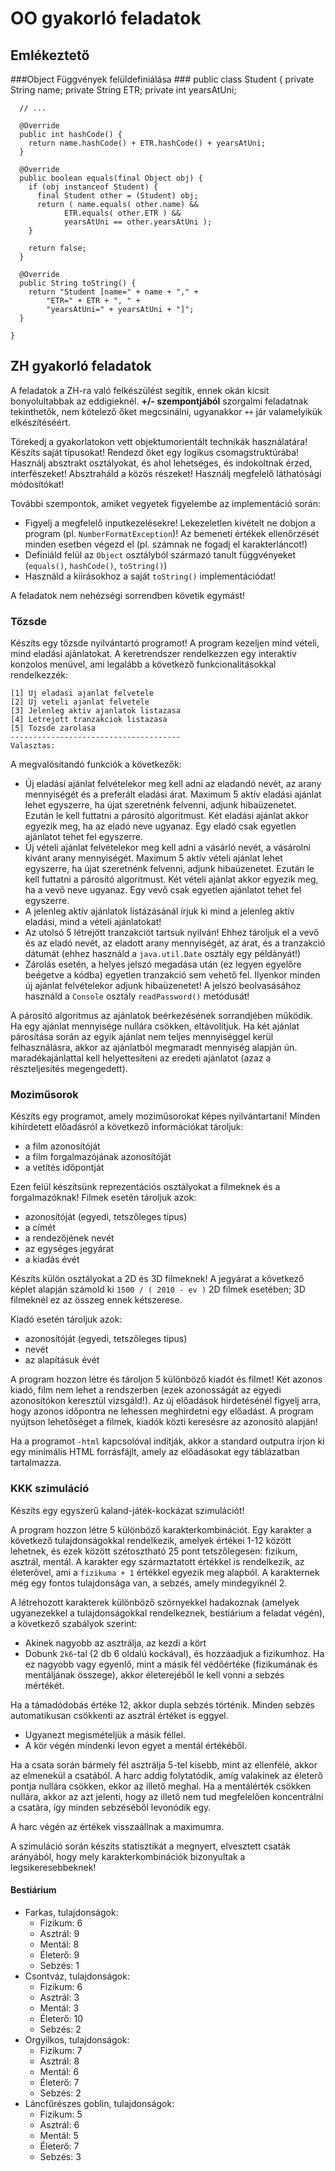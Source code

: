 # OO gyakorló feladatok #

## Emlékeztető ##

###Object Függvények felüldefiniálása ###
	public class Student {
	  private String name;
	  private String ETR;
	  private int yearsAtUni;
	  
	  // ...
	  
	  @Override
	  public int hashCode() {
	    return name.hashCode() + ETR.hashCode() + yearsAtUni;
	  }
	  
	  @Override
	  public boolean equals(final Object obj) {
	    if (obj instanceof Student) {
	      final Student other = (Student) obj;
	      return ( name.equals( other.name) &&
	            ETR.equals( other.ETR ) &&
	            yearsAtUni == other.yearsAtUni );
	    }
	    
	    return false;
	  }
	  
	  @Override
	  public String toString() {
	    return "Student [name=" + name + "," +
	        "ETR=" + ETR + ", " +
	        "yearsAtUni=" + yearsAtUni + "]";
	  }
	  
	}

## ZH gyakorló feladatok ##

A feladatok a ZH-ra való felkészülést segítik, ennek okán kicsit bonyolultabbak
az eddigieknél. **+/- szempontjából** szorgalmi feladatnak tekinthetők, nem
kötelező őket megcsinálni, ugyanakkor `++` jár valamelyikük elkészítéséért.

Törekedj a gyakorlatokon vett objektumorientált technikák használatára! Készíts
saját típusokat! Rendezd őket egy logikus csomagstruktúrába! Használj absztrakt
osztályokat, és ahol lehetséges, és indokoltnak érzed, interfészeket!
Absztraháld a közös részeket! Használj megfelelő láthatósági módosítókat!

További szempontok, amiket vegyetek figyelembe az implementáció során:

* Figyelj a megfelelő inputkezelésekre! Lekezeletlen kivételt ne dobjon a
  program (pl. `NumberFormatException`)! Az bemeneti értékek ellenőrzését minden
  esetben végezd el (pl. számnak ne fogadj el karakterláncot!)
* Definiáld felül az `Object` osztályból származó tanult függvényeket
  (`equals()`, `hashCode()`, `toString()`)
* Használd a kiírásokhoz a saját `toString()` implementációdat!

A feladatok nem nehézségi sorrendben követik egymást!

### Tőzsde ###

Készíts egy tőzsde nyilvántartó programot! A program kezeljen mind vételi, mind
eladási ajánlatokat. A keretrendszer rendelkezzen egy interaktív konzolos
menüvel, ami legalább a következő funkcionalitásokkal rendelkezzék:

	[1] Uj eladasi ajanlat felvetele
	[2] Uj veteli ajanlat felvetele
	[3] Jelenleg aktiv ajanlatok listazasa
	[4] Letrejott tranzakciok listazasa
	[5] Tozsde zarolasa
	--------------------------------------
	Valasztas:

A megvalósítandó funkciók a következők:

* Új eladási ajánlat felvételekor meg kell adni az eladandó nevét, az arany
  mennyiségét és a preferált eladási árat. Maximum 5 aktív eladási ajánlat lehet
  egyszerre, ha újat szeretnénk felvenni, adjunk hibaüzenetet. Ezután le kell
  futtatni a párosító algoritmust. Két eladási ajánlat akkor egyezik meg, ha az
  eladó neve ugyanaz. Egy eladó csak egyetlen ajánlatot tehet fel egyszerre.
* Új vételi ajánlat felvételekor meg kell adni a vásárló nevét, a vásárolni
  kívánt arany mennyiségét. Maximum 5 aktív vételi ajánlat lehet egyszerre, ha
  újat szeretnénk felvenni, adjunk hibaüzenetet. Ezután le kell futtatni a
  párosító algoritmust. Két vételi ajánlat akkor egyezik meg, ha a vevő neve
  ugyanaz. Egy vevő csak egyetlen ajánlatot tehet fel egyszerre.
* A jelenleg aktív ajánlatok listázásánál írjuk ki mind a jelenleg aktív
  eladási, mind a vételi ajánlatokat!
* Az utolsó 5 létrejött tranzakciót tartsuk nyilván! Ehhez tároljuk el a vevő és
  az eladó nevét, az eladott arany mennyiségét, az árat, és a tranzakció dátumát
  (ehhez használd a `java.util.Date` osztály egy példányát!)
* Zárolás esetén, a helyes jelszó megadása után (ez legyen egyelőre beégetve a
  kódba) egyetlen tranzakció sem vehető fel. Ilyenkor minden új ajánlat
  felvételekor adjunk hibaüzenetet! A jelszó beolvasásához használd a `Console`
  osztály `readPassword()` metódusát!

A párosító algoritmus az ajánlatok beérkezésének sorrandjében működik. Ha egy
ajánlat mennyisége nullára csökken, eltávolítjuk. Ha két ajánlat párosítása
során az egyik ajánlat nem teljes mennyiséggel kerül felhasználásra, akkor az
ajánlatból megmaradt mennyiség alapján ún. maradékajánlattal kell helyettesíteni
az eredeti ajánlatot (azaz a részteljesítés megengedett).

### Moziműsorok ###
Készíts egy programot, amely moziműsorokat képes nyilvántartani! Minden
kihírdetett előadásról a következő információkat tároljuk:

* a film azonosítóját
* a film forgalmazójának azonosítóját
* a vetítés időpontját

Ezen felül készítsünk reprezentációs osztályokat a filmeknek és a
forgalmazóknak! Filmek esetén tároljuk azok:

* azonosítóját (egyedi, tetszőleges típus)
* a címét
* a rendezőjének nevét
* az egységes jegyárat
* a kiadás évét

Készíts külön osztályokat a 2D és 3D filmeknek! A jegyárat a következő képlet
alapján számold ki `1500 / ( 2010 - ev )` 2D filmek esetében; 3D filmeknél ez az
összeg ennek kétszerese.

Kiadó esetén tároljuk azok:

* azonosítóját (egyedi, tetszőleges típus)
* nevét
* az alapításuk évét

A program hozzon létre és tároljon 5 különböző kiadót és filmet! Két azonos
kiadó, film nem lehet a rendszerben (ezek azonosságát az egyedi azonosítókon
keresztül vizsgáld!). Az új előadások hirdetésénél figyelj arra, hogy azonos
időpontra ne lehessen meghirdetni egy előadást. A program nyújtson lehetőséget a
filmek, kiadók közti keresésre az azonosító alapján!

Ha a programot `-html` kapcsolóval indítják, akkor a standard outputra írjon ki
egy minimális HTML forrásfájlt, amely az előadásokat egy táblázatban tartalmazza.

### KKK szimuláció ###

Készíts egy egyszerű kaland-játék-kockázat szimulációt!

A program hozzon létre 5 különböző karakterkombinációt. Egy karakter a következő
tulajdonságokkal rendelkezik, amelyek értékei 1-12 között lehetnek, és ezek
között szétosztható 25 pont tetszőlegesen: fizikum, asztrál, mentál. A karakter
egy származtatott értékkel is rendelkezik, az életerővel, ami a `fizikuma + 1`
értékkel egyezik meg alapból. A karakternek még egy fontos tulajdonsága van, a
sebzés, amely mindegyiknél 2.

A létrehozott karakterek különböző szörnyekkel hadakoznak (amelyek ugyanezekkel
a tulajdonságokkal rendelkeznek, bestiárium a feladat végén), a következő
szabályok szerint:

* Akinek nagyobb az asztrálja, az kezdi a kört
* Dobunk `2k6`-tal (2 db 6 oldalú kockával), és hozzáadjuk a fizikumhoz. Ha ez
  nagyobb vagy egyenlő, mint a másik fél védőértéke (fizikumának és mentáljának
  összege), akkor életerejéből le kell vonni a sebzés mértékét.

Ha a támadódobás értéke 12, akkor dupla sebzés történik. Minden sebzés
automatikusan csökkenti az asztrál értéket is eggyel.

* Ugyanezt megismételjük a másik féllel.
* A kör végén mindenki levon egyet a mentál értékéből.

Ha a csata során bármely fél asztrálja 5-tel kisebb, mint az ellenfélé, akkor az
elmenekül a csatából. A harc addig folytatódik, amíg valakinek az életerő pontja
nullára csökken, ekkor az illető meghal. Ha a mentálérték csökken nullára, akkor
az azt jelenti, hogy az illető nem tud megfelelően koncentrálni a csatára, így
minden sebzéséből levonódik egy.

A harc végén az értékek visszaállnak a maximumra.

A szimuláció során készíts statisztikát a megnyert, elvesztett csaták arányából,
hogy mely karakterkombinációk bizonyultak a legsikeresebbeknek!

#### Bestiárium ####

* Farkas, tulajdonságok:
	* Fizikum: 6
	* Asztrál: 9
	* Mentál: 8
	* Életerő: 9
	* Sebzés: 1
* Csontváz, tulajdonságok:
	* Fizikum: 6
	* Asztrál: 3
	* Mentál: 3
	* Életerő: 10
	* Sebzés: 2
* Orgyilkos, tulajdonságok:
	* Fizikum: 7
	* Asztrál: 8
	* Mentál: 6
	* Életerő: 7
	* Sebzés: 2
* Láncfűrészes goblin, tulajdonságok:
	* Fizikum: 5
	* Asztrál: 6
	* Mentál: 5
	* Életerő: 7
	* Sebzés: 3
